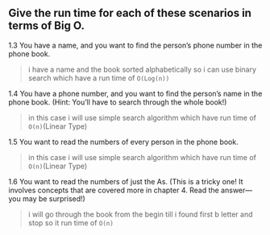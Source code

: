 ## Give the run time for each of these scenarios in terms of Big O.


1.3 You have a name, and you want to find the person’s phone number in the phone book.
> i have a name and the book sorted alphabetically so i can use binary search which have a run time of `O(Log(n))`

1.4 You have a phone number, and you want to find the person’s name
in the phone book. (Hint: You’ll have to search through the whole
book!)
> in this case i will use simple search algorithm which have run time of `O(n)`(Linear Type)

1.5 You want to read the numbers of every person in the phone book.
> in this case i will use simple search algorithm which have run time of `O(n)`(Linear Type)

1.6 You want to read the numbers of just the As. (This is a tricky one!
It involves concepts that are covered more in chapter 4. Read the
answer—you may be surprised!)

>i will go through the book from the begin till i found first b letter and stop so it run time of `O(n)`
